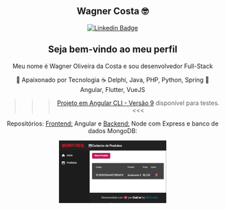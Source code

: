<div align="center">
 
## Wagner Costa :nerd_face:
[![Linkedin Badge](https://img.shields.io/badge/-LinkedIn-blue?style=flat-square&logo=Linkedin&logoColor=white)](https://www.linkedin.com/in/wagnercostta/)

## Seja bem-vindo ao meu perfil

Meu nome é Wagner Oliveira da Costa e sou desenvolvedor Full-Stack

 :blue_heart: Apaixonado por Tecnologia
 :coffee: Delphi, Java, PHP, Python, Spring
 :star_struck: Angular, Flutter, VueJS

>>> [Projeto em Angular CLI - Versão 9](https://angular-9-crud-front-and-back-end-cod3er.vercel.app/products) disponível para testes. <<<

Repositórios: [Frontend:](https://github.com/wgcostta/angular-9-CRUD-frontAndBackEnd-Cod3er) Angular e [Backend:](https://github.com/wgcostta/node-express-backend-mongoDB-online) Node com Express e banco de dados MongoDB:

  <a href="https://po-ui.io">
    <img width="250" src="./ProjetoOnLine.png">
  </a>
  
</div>
